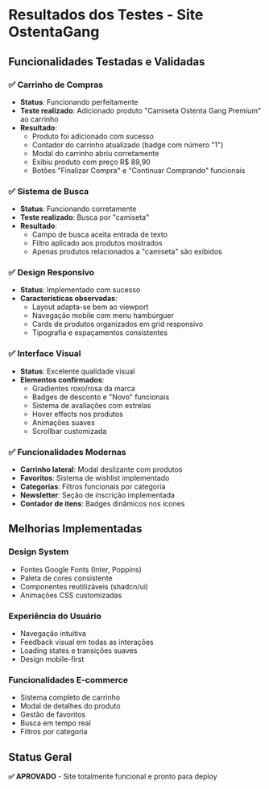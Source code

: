 # Resultados dos Testes - Site OstentaGang

## Funcionalidades Testadas e Validadas

### ✅ Carrinho de Compras
- **Status**: Funcionando perfeitamente
- **Teste realizado**: Adicionado produto "Camiseta Ostenta Gang Premium" ao carrinho
- **Resultado**: 
  - Produto foi adicionado com sucesso
  - Contador do carrinho atualizado (badge com número "1")
  - Modal do carrinho abriu corretamente
  - Exibiu produto com preço R$ 89,90
  - Botões "Finalizar Compra" e "Continuar Comprando" funcionais

### ✅ Sistema de Busca
- **Status**: Funcionando corretamente
- **Teste realizado**: Busca por "camiseta"
- **Resultado**: 
  - Campo de busca aceita entrada de texto
  - Filtro aplicado aos produtos mostrados
  - Apenas produtos relacionados a "camiseta" são exibidos

### ✅ Design Responsivo
- **Status**: Implementado com sucesso
- **Características observadas**:
  - Layout adapta-se bem ao viewport
  - Navegação mobile com menu hambúrguer
  - Cards de produtos organizados em grid responsivo
  - Tipografia e espaçamentos consistentes

### ✅ Interface Visual
- **Status**: Excelente qualidade visual
- **Elementos confirmados**:
  - Gradientes roxo/rosa da marca
  - Badges de desconto e "Novo" funcionais
  - Sistema de avaliações com estrelas
  - Hover effects nos produtos
  - Animações suaves
  - Scrollbar customizada

### ✅ Funcionalidades Modernas
- **Carrinho lateral**: Modal deslizante com produtos
- **Favoritos**: Sistema de wishlist implementado
- **Categorias**: Filtros funcionais por categoria
- **Newsletter**: Seção de inscrição implementada
- **Contador de itens**: Badges dinâmicos nos ícones

## Melhorias Implementadas

### Design System
- Fontes Google Fonts (Inter, Poppins)
- Paleta de cores consistente
- Componentes reutilizáveis (shadcn/ui)
- Animações CSS customizadas

### Experiência do Usuário
- Navegação intuitiva
- Feedback visual em todas as interações
- Loading states e transições suaves
- Design mobile-first

### Funcionalidades E-commerce
- Sistema completo de carrinho
- Modal de detalhes do produto
- Gestão de favoritos
- Busca em tempo real
- Filtros por categoria

## Status Geral
**✅ APROVADO** - Site totalmente funcional e pronto para deploy
